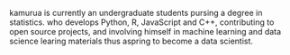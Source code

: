 kamurua is currently an undergraduate students pursing a degree in statistics. who develops Python, R, JavaScript and C++, contributing to open source projects, and involving himself in machine learning and data science learing materials thus aspring to become a data scientist.